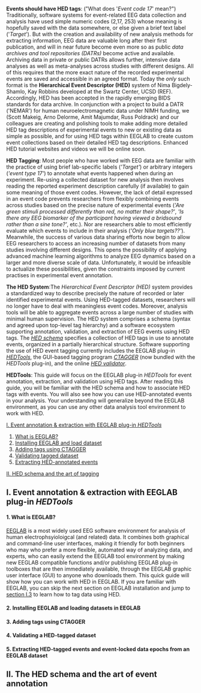 **Events should have HED tags**: ("What does '*Event code 17*' mean?") Traditionally, software systems for event-related EEG data collection and analysis have used simple numeric codes (2,17, 253) whose meaning is hopefully saved with the data somewhere, or else given a brief text label ('*Target*'). But with the creation and availability of new analysis methods for extracting information, EEG data are valuable long after their first publication, and will in near future become even more so as public *data archives and tool repositories (DATRs)* become active and available. Archiving data in private or public DATRs allows further, intensive data analyses as well as meta-analyses across studies with different designs. All of this requires that the more exact nature of the recorded experimental events are saved and accessible in an agreed format. Today the *only* such format is the **Hierarchical Event Descriptor (HED)** system of Nima Bigdely-Shamlo, Kay Robbins developed at the Swartz Center, UCSD (REF). Accordingly, HED has been accepted in the rapidly emerging BIDS standards for data archive. In conjunction with a project to build a DATR ('NEMAR') for human neuroelectromagnetic data under NIMH funding, we (Scott Makeig, Arno Delorme, Amit Majumdar, Russ Poldrack) and our colleagues are creating and polishing tools to make adding more detailed HED tag descriptions of experimental events to new or existing data as simple as possible, and for using HED tags within EEGLAB to create custom event collections based on their detailed HED tag descriptions. Enhanced HED tutorial websites and videos we will be online soon.

**HED Tagging**: Most people who have worked with EEG data are familiar with the practice of using brief lab-specific labels (*'Target'*) or arbitrary integers (*'event type 17'*) to annotate what events happened when during an experiment. Re-using a collected dataset for new analysis then involves reading the reported experiment description carefully (if available) to gain some meaning of those event codes. However, the lack of detail expressed in an event code prevents researchers from flexibly combining events across studies based on the precise nature of experimental events (*'Are green stimuli processed differently than red, no matter their shape?'*, *'Is there any EEG biomarker of the participant having viewed a bridsound rather than a sine tone?'*, etc.). Nor are researchers able to most efficiently evaluate which events to include in their analysis (*'Only blue targets??'*). Meanwhile, the success of various data sharing efforts now begin to allow EEG researchers to access an increasing number of datasets from many studies involving different designs. This opens the possibility of applying advanced machine learning algorithms to analyze EEG dynamics based on a larger and more diverse scale of data. Unfortunately, it would be infeasible to actualize these possibilities, given the constraints imposed by current practises in experimental event annotation.

**The HED System**:The *Hierarchical Event Descriptor (HED)* system provides a standardized way to describe precisely the nature of recorded or later identified experimental events. Using HED-tagged datasets, researchers will no longer have to deal with meaningless event codes. Moreover, analysis tools will be able to aggregate events across a large number of studies with minimal human supervision. The HED system comprises a schema (syntax and agreed upon top-level tag hierarchy) and a software ecosystem supporting annotation, validation, and extraction of EEG events using HED tags. The [*HED schema*](http://www.hedtags.org/display_hed.html) specifies a collection of HED tags in use to annotate events, organized in a partially hierarchical structure. Software supporting the use of HED event tagging currently includes the EEGLAB plug-in [*HEDTools*](https://github.com/hed-standard/hed-matlab/tree/master/EEGLABPlugin), the GUI-based tagging program [*CTAGGER*](https://github.com/hed-standard/hed-java/blob/master/java/tagging/CTagger.jar) (now bundled with the *HEDTools* plug-in), and the online [*HED validator*](http://visual.cs.utsa.edu/hed/validation).

**HEDTools**: This guide will focus on the EEGLAB plug-in *HEDTools* for event annotation, extraction, and validation using HED tags. After reading this guide, you will be familiar with the HED schema and how to associate HED tags with events. You will also see how you can use HED-annotated events in your analysis. Your understanding will generalize beyond the EEGLAB environment, as you can use any other data analysis tool environment to work with HED.


[I. Event annotation & extraction with EEGLAB plug-in *HEDTools*](#I)

1. [What is EEGLAB?](#I.1)
2. [Installing EEGLAB and load dataset](#I.2)
3. [Adding tags using CTAGGER](#I.3)
4. [Validating tagged dataset](#I.4)
5. [Extracting HED-annotated events](#I.5)

[II. HED schema and the art of tagging](#II)



## <a name="I">I. Event annotation & extraction with EEGLAB plug-in *HEDTools*</a>
#### <a name="I.1">1. What is EEGLAB?</a>

[EEGLAB](https://sccn.ucsd.edu/eeglab/index.php) is a most widely used EEG software environment for analysis of human electrophsyioloigcal (and related) data. It combines both graphical and command-line user interfaces, making it friendly for both beginners who may who prefer a more flexible, automated way of analyzing data, and experts, who can easily extend the EEGLAB tool environment by making new EEGLAB compatible functions and/or publishing EEGLAB plug-in toolboxes that are then immediately available, through the EEGLAB graphic user interface (GUI) to anyone who downloads them. This quick guide will show how you can work with HED in EEGLAB. If you are familiar with EEGLAB, you can skip the next section on EEGLAB installation and jump to [section I.3](#I.3) to learn how to tag data using HED.

#### <a name="I.2">2. Installing EEGLAB and loading datasets in EEGLAB</a>


#### <a name="I.3">3. Adding tags using CTAGGER</a>

#### <a name="I.4">4. Validating a HED-tagged dataset</a>

#### <a name="I.5">5. Extracting HED-tagged events and event-locked data epochs from an EEGLAB dataset</a>

## <a name="II">II. The HED schema and the art of event annotation</a>


